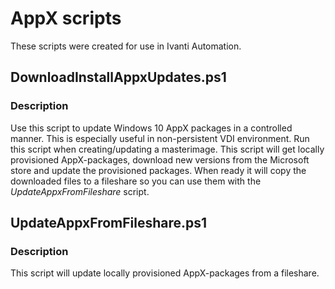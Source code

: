 # AppX scripts
These scripts were created for use in Ivanti Automation.

## DownloadInstallAppxUpdates.ps1

### Description
Use this script to update Windows 10 AppX packages in a controlled manner. This is especially useful in non-persistent VDI environment. Run this script when creating/updating a masterimage. This script will get locally provisioned AppX-packages, download new versions from the Microsoft store and update the provisioned packages. When ready it will copy the downloaded files to a fileshare so you can use them with the *UpdateAppxFromFileshare* script.

## UpdateAppxFromFileshare.ps1

### Description
This script will update locally provisioned AppX-packages from a fileshare.
